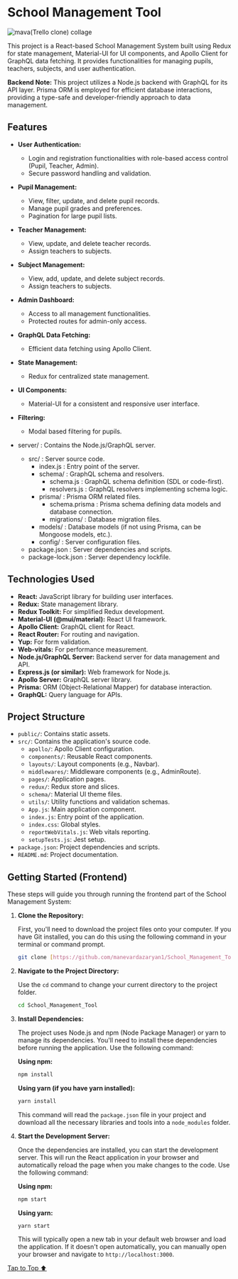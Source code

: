 <h1><a id='top'>School Management Tool</a></h1>

![mava(Trello clone) collage](src/images/README/collage.webp "School Management Tool")

This project is a React-based School Management System built using Redux for state management, Material-UI for UI components, and Apollo Client for GraphQL data fetching. It provides functionalities for managing pupils, teachers, subjects, and user authentication.

**Backend Note:** This project utilizes a Node.js backend with GraphQL for its API layer. Prisma ORM is employed for efficient database interactions, providing a type-safe and developer-friendly approach to data management.

## Features

* **User Authentication:**
    * Login and registration functionalities with role-based access control (Pupil, Teacher, Admin).
    * Secure password handling and validation.
* **Pupil Management:**
    * View, filter, update, and delete pupil records.
    * Manage pupil grades and preferences.
    * Pagination for large pupil lists.
* **Teacher Management:**
    * View, update, and delete teacher records.
    * Assign teachers to subjects.
* **Subject Management:**
    * View, add, update, and delete subject records.
    * Assign teachers to subjects.
* **Admin Dashboard:**
    * Access to all management functionalities.
    * Protected routes for admin-only access.
* **GraphQL Data Fetching:**
    * Efficient data fetching using Apollo Client.
* **State Management:**
    * Redux for centralized state management.
* **UI Components:**
    * Material-UI for a consistent and responsive user interface.
* **Filtering:**
    * Modal based filtering for pupils.

* server/ : Contains the Node.js/GraphQL server.
    * src/ : Server source code.
        * index.js : Entry point of the server.
        * schema/ : GraphQL schema and resolvers.
            * schema.js : GraphQL schema definition (SDL or code-first).
            * resolvers.js : GraphQL resolvers implementing schema logic.
        * prisma/ : Prisma ORM related files.
            * schema.prisma : Prisma schema defining data models and database connection.
            * migrations/ : Database migration files.
        * models/ : Database models (if not using Prisma, can be Mongoose models, etc.).
        * config/ : Server configuration files.
    * package.json : Server dependencies and scripts.
    * package-lock.json : Server dependency lockfile.

## Technologies Used

* **React:** JavaScript library for building user interfaces.
* **Redux:** State management library.
* **Redux Toolkit:** For simplified Redux development.
* **Material-UI (@mui/material):** React UI framework.
* **Apollo Client:** GraphQL client for React.
* **React Router:** For routing and navigation.
* **Yup:** For form validation.
* **Web-vitals:** For performance measurement.
* **Node.js/GraphQL Server:** Backend server for data management and API.
* **Express.js (or similar):** Web framework for Node.js.
* **Apollo Server:** GraphQL server library.
* **Prisma:** ORM (Object-Relational Mapper) for database interaction.
* **GraphQL:** Query language for APIs.

## Project Structure

* `public/`: Contains static assets.
* `src/`: Contains the application's source code.
    * `apollo/`: Apollo Client configuration.
    * `components/`: Reusable React components.
    * `layouts/`: Layout components (e.g., Navbar).
    * `middlewares/`: Middleware components (e.g., AdminRoute).
    * `pages/`: Application pages.
    * `redux/`: Redux store and slices.
    * `schema/`: Material UI theme files.
    * `utils/`: Utility functions and validation schemas.
    * `App.js`: Main application component.
    * `index.js`: Entry point of the application.
    * `index.css`: Global styles.
    * `reportWebVitals.js`: Web vitals reporting.
    * `setupTests.js`: Jest setup.
* `package.json`: Project dependencies and scripts.
* `README.md`: Project documentation.

## Getting Started (Frontend)

These steps will guide you through running the frontend part of the School Management System:

1.  **Clone the Repository:**

    First, you'll need to download the project files onto your computer. If you have Git installed, you can do this using the following command in your terminal or command prompt.
    ```bash
    git clone [https://github.com/manevardazaryan1/School_Management_Tool]
    ```


2.  **Navigate to the Project Directory:**

    Use the `cd` command to change your current directory to the project folder.

    ```bash
    cd School_Management_Tool
    ```

3.  **Install Dependencies:**

    The project uses Node.js and npm (Node Package Manager) or yarn to manage its dependencies. You'll need to install these dependencies before running the application. Use the following command:

    **Using npm:**

    ```bash
    npm install
    ```

    **Using yarn (if you have yarn installed):**

    ```bash
    yarn install
    ```

    This command will read the `package.json` file in your project and download all the necessary libraries and tools into a `node_modules` folder.

4.  **Start the Development Server:**

    Once the dependencies are installed, you can start the development server. This will run the React application in your browser and automatically reload the page when you make changes to the code. Use the following command:

    **Using npm:**

    ```bash
    npm start
    ```

    **Using yarn:**

    ```bash
    yarn start
    ```

    This will typically open a new tab in your default web browser and load the application. If it doesn't open automatically, you can manually open your browser and navigate to `http://localhost:3000`.

[Tap to Top ⬆](#top)